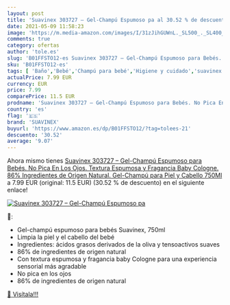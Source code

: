 ```yaml
---
layout: post
title: 'Suavinex 303727 – Gel-Champú Espumoso pa al 30.52 % de descuento'
date: 2021-05-09 11:58:23
image: 'https://m.media-amazon.com/images/I/31zJihGUWnL._SL500_._SL400_.jpg'
comments: true
category: ofertas
author: 'tole.es'
slug: 'B01FFSTO12-es Suavinex 303727 – Gel-Champú Espumoso para Bebés. No Pica...'
sku: 'B01FFSTO12-es'
tags: [ 'Baño','Bebé','Champú para bebé','Higiene y cuidado','suavinex', ]
actualPrice: 7.99 EUR
currency: EUR
price: 7.99
comparePrice: 11.5 EUR
prodname: 'Suavinex 303727 – Gel-Champú Espumoso para Bebés. No Pica En Los Ojos. Textura Espumosa y Fragancia Baby Cologne. 86% Ingredientes de Origen Natural. Gel-Champú para Piel y Cabello  750Ml'
country: 'es'
flag: '🇪🇸'
brand: 'SUAVINEX'
buyurl: 'https://www.amazon.es/dp/B01FFSTO12/?tag=tolees-21'
descuento: '30.52'
average: '9.07'
---
```


Ahora mismo tienes [Suavinex 303727 – Gel-Champú Espumoso para Bebés. No Pica En Los Ojos. Textura Espumosa y Fragancia Baby Cologne. 86% Ingredientes de Origen Natural. Gel-Champú para Piel y Cabello  750Ml](https://www.amazon.es/dp/B01FFSTO12/?tag=tolees-21) a 7.99 EUR (original: 11.5 EUR) (30.52 %  de descuento) en el siguiente enlace!

[![Suavinex 303727 – Gel-Champú Espumoso pa](https://m.media-amazon.com/images/I/31zJihGUWnL._SL500_._SL400_.jpg)](https://www.amazon.es/dp/B01FFSTO12/?tag=tolees-21)

🔎:

- Gel-champú espumoso para bebés Suavinex, 750ml
- Limpia la piel y el cabello del bebé
- Ingredientes: ácidos grasos derivados de la oliva y tensoactivos suaves
- 86% de ingredientes de origen natural
- Con textura espumosa y fragancia baby Cologne para una experiencia sensorial más agradable
- No pica en los ojos
- 86% de ingredientes de origen natural

[🛒 Visítala!!!](https://www.amazon.es/dp/B01FFSTO12/?tag=tolees-21)
